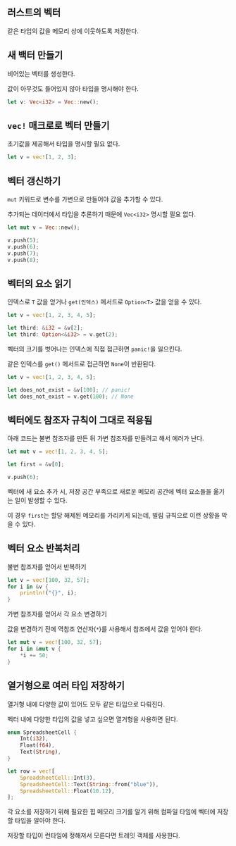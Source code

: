 ## 러스트의 벡터

같은 타입의 값을 메모리 상에 이웃하도록 저장한다.

## 새 백터 만들기

비어있는 벡터를 생성한다.

값이 아무것도 들어있지 않아 타입을 명시해야 한다.

```rust
let v: Vec<i32> = Vec::new();
```

## `vec!` 매크로로 벡터 만들기

초기값을 제공해서 타입을 명시할 필요 없다.

```rust
let v = vec![1, 2, 3];
```

## 벡터 갱신하기

`mut` 키워드로 변수를 가변으로 만들어야 값을 추가할 수 있다.

추가되는 데이터에서 타입을 추론하기 때문에 `Vec<i32>` 명시할 필요 없다.

```rust
let mut v = Vec::new();

v.push(5);
v.push(6);
v.push(7);
v.push(8);
```

## 벡터의 요소 읽기

인덱스로 `T` 값을 얻거나 `get(인덱스)` 메서드로 `Option<T>` 값을 얻을 수 있다.

```rust
let v = vec![1, 2, 3, 4, 5];

let third: &i32 = &v[2];
let third: Option<&i32> = v.get(2);
```

벡터의 크기를 벗어나는 인덱스에 직접 접근하면 `panic!`을 일으킨다.

같은 인덱스를 `get()` 메서드로 접근하면 `None`이 반환된다.

```rust
let v = vec![1, 2, 3, 4, 5];

let does_not_exist = &v[100]; // panic!
let does_not_exist = v.get(100); // None
```

## 벡터에도 참조자 규칙이 그대로 적용됨

아래 코드는 불변 참조자를 만든 뒤 가변 참조자를 만들려고 해서 에러가 난다.

```rust
let mut v = vec![1, 2, 3, 4, 5];

let first = &v[0];

v.push(6);
```

벡터에 새 요소 추가 시, 저장 공간 부족으로 새로운 메모리 공간에 벡터 요소들을 옮기는 일이 발생할 수 있다.

이 경우 `first`는 할당 해제된 메모리를 가리키게 되는데, 빌림 규칙으로 이런 상황을 막을 수 있다.

## 벡터 요소 반복처리

불변 참조자를 얻어서 반복하기

```rust
let v = vec![100, 32, 57];
for i in &v {
    println!("{}", i);
}
```

가변 참조자를 얻어서 각 요소 변경하기

값을 변경하기 전에 역참조 연산자(`*`)를 사용해서 참조에서 값을 얻어야 한다.

```rust
let mut v = vec![100, 32, 57];
for i in &mut v {
    *i += 50;
}
```

## 열거형으로 여러 타입 저장하기

열거형 내에 다양한 값이 있어도 모두 같은 타입으로 다뤄진다.

벡터 내에 다양한 타입의 값을 넣고 싶으면 열거형을 사용하면 된다.

```rust
enum SpreadsheetCell {
    Int(i32),
    Float(f64),
    Text(String),
}

let row = vec![
    SpreadsheetCell::Int(3),
    SpreadsheetCell::Text(String::from("blue")),
    SpreadsheetCell::Float(10.12),
];
```

각 요소를 저장하기 위해 필요한 힙 메모리 크기를 알기 위해 컴파일 타임에 벡터에 저장할 타입을 알아야 한다.

저장할 타입이 런타임에 정해져서 모른다면 트레잇 객체를 사용한다.

